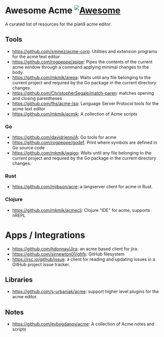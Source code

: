 # Awesome Acme [![Awesome](https://awesome.re/badge.svg)](https://awesome.re)
A curated list of resources for the plan9 acme editor.

## Tools

* https://github.com/sminez/acme-corp: Utilities and extension programs for the acme text editor
* https://github.com/rogpeppe/apipe: Pipes the contents of the current acme window through a command applying minimal changes to the body.
* https://github.com/mkmik/arepa: Waits until any file belonging to the current project and required by the Go package in the current directory changes.
* https://github.com/ChristopherSegale/match-paren: matches opening and closing parentheses
* https://github.com/fhs/acme-lsp: Language Server Protocol tools for the acme text editor
* https://github.com/mkmik/acmik: A collection of Acme scripts

### Go 

* https://github.com/davidrjenni/A: Go tools for acme
* https://github.com/rogpeppe/godef: Print where symbols are defined in Go source code
* https://github.com/mkmik/waigo: Waits until any file belonging to the current project and required by the Go package in the current directory changes.

### Rust

* https://github.com/mjibson/acre: a langserver client for acme in Rust.

### Clojure

* https://github.com/mkmik/acmeclj: Clojure "IDE" for acme, supports nREPL

# Apps / Integrations

* https://github.com/hdonnay/Jira: an acme based client for jira.
* https://github.com/sirnewton01/ghfs: GitHub filesystem
* https://rsc.io/github/issue: a client for reading and updating issues in a GitHub project issue tracker.

## Libraries

* https://github.com/s-urbaniak/acme: support higher level plugins for the acme editor.

## Notes

* https://github.com/evbogdanov/acme: A collection of Acme notes and scripts

